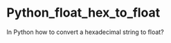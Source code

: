 Python_float_hex_to_float
=========================

In Python how to convert a hexadecimal string to float?
